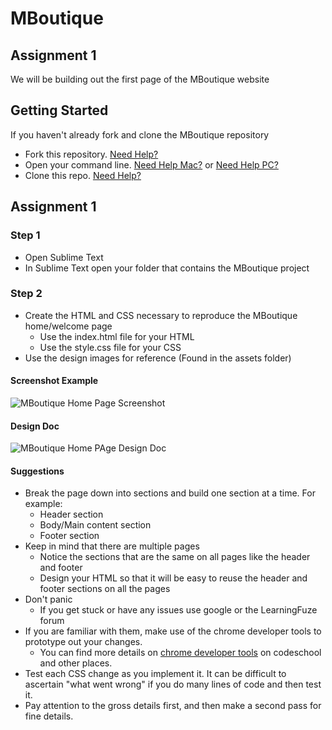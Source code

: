 # MBoutique

## Assignment 1
We will be building out the first page of the MBoutique website

## Getting Started
If you haven't already fork and clone the MBoutique repository
- Fork this repository. <a href="#" target="_blank">Need Help?</a>
- Open your command line. <a href="#" target="_blank">Need Help Mac?</a> or <a href="#" target="_blank">Need Help PC?</a>
- Clone this repo. <a href="#" target="_blank">Need Help?</a>

## Assignment 1

### Step 1
- Open Sublime Text
- In Sublime Text open your folder that contains the MBoutique project

### Step 2
- Create the HTML and CSS necessary to reproduce the MBoutique home/welcome page
	- Use the index.html file for your HTML
	- Use the style.css file for your CSS
- Use the design images for reference (Found in the assets folder)

#### Screenshot Example

<img src="#" alt="MBoutique Home Page Screenshot">

#### Design Doc

<img src="#" alt="MBoutique Home PAge Design Doc">

#### Suggestions
- Break the page down into sections and build one section at a time. For example:
	- Header section
	- Body/Main content section
	- Footer section
- Keep in mind that there are multiple pages
	- Notice the sections that are the same on all pages like the header and footer
	- Design your HTML so that it will be easy to reuse the header and footer sections on all the pages
- Don't panic
	- If you get stuck or have any issues use google or the LearningFuze forum
- If you are familiar with them, make use of the chrome developer tools to prototype out your changes.
	- You can find more details on [chrome developer tools](http://discover-devtools.codeschool.com/) on codeschool and other places. 
- Test each CSS change as you implement it.  It can be difficult to ascertain "what went wrong" if you do many lines of code and then test it.
- Pay attention to the gross details first, and then make a second pass for fine details. 
